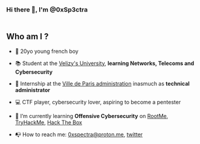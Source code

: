 ### Hi there 👋, I'm @0xSp3ctra </br></br>
## Who am I ?
- :birthday: 20yo young french boy
- :books: Student at the [Velizy's University](https://www.iut-velizy-rambouillet.uvsq.fr/), <b>learning Networks, Telecoms and Cybersecurity</b>
- :bookmark_tabs: Internship at the [Ville de Paris administration](https://www.paris.fr/) inasmuch as <b>technical administrator</b>
- :computer: CTF player, cybersecurity lover, aspiring to become a pentester

- :leopard: I’m currently learning <b>Offensive Cybersecurity</b> on [RootMe](https://www.root-me.org/), [TryHackMe](https://tryhackme.com/dashboard), [Hack The Box](https://hackthebox.com/)
- :mailbox_with_no_mail: How to reach me: 0xspectra@proton.me, [twitter](https://twitter.com/Spectra0x10001)
